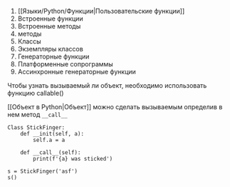 
1) [[Языки/Python/Функции|Пользовательские функции]]
2) Встроенные функции
3) Встроенные методы
4) методы
5) Классы
6) Экземпляры классов
7) Генераторные функции
8) Платформенные сопрограммы
9) Ассинхронные генераторные функции

Чтобы узнать вызываемый ли объект, необходимо использовать функцию callable()

[[Объект в Python|Объект]] можно сделать вызываемым определив в нем метод `__call__`
```
Class StickFinger:
	def __init(self, a):
		self.a = a

	def __call__(self):
		print(f'{a} was sticked')
		
s = StickFinger('asf')
s()
```